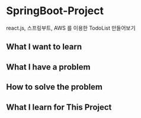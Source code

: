 # SpringBoot-Project
react.js, 스프링부트, AWS 를 이용한 TodoList 만들어보기
## What I want to learn 
## What I have a problem
## How to solve the problem
## What I learn for This Project
